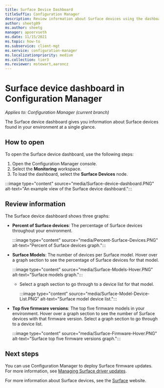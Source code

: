 ```yaml
---
title: Surface Device Dashboard
titleSuffix: Configuration Manager
description: Review information about Surface devices using the dashboard.
author: sheetg09
ms.author: sheetg
manager: apoorvseth
ms.date: 11/15/2021
ms.topic: how-to
ms.subservice: client-mgt
ms.service: configuration-manager
ms.localizationpriority: medium
ms.collection: tier3
ms.reviewer: mstewart,aaroncz 
---
```


# Surface device dashboard in Configuration Manager

*Applies to: Configuration Manager (current branch)*

The Surface device dashboard gives you information about Surface devices found in your environment at a single glance.<!--1355788-->

## How to open

To open the Surface device dashboard, use the following steps:

1. Open the Configuration Manager console.
2. Select the **Monitoring** workspace.
3. To load the dashboard, select the **Surface Devices** node.

:::image type="content" source="media/Surface-device-dashboard.PNG" alt-text="An example view of the Surface device dashboard.":::

## Review information

The Surface device dashboard shows three graphs:

- **Percent of Surface devices**: The percentage of Surface devices throughout your environment.

    :::image type="content" source="media/Percent-Surface-Devices.PNG" alt-text="Percent of Surface devices graph.":::

- **Surface Models**: The number of devices per Surface model. Hover over a graph section to see the percentage of Surface devices for that model.

    :::image type="content" source="media/Surface-Models-Hover.PNG" alt-text="Surface models graph.":::

  - Select a graph section to go through to a device list for that model.

    :::image type="content" source="media/Surface-Model-Device-List.PNG" alt-text="Surface model device list.":::

- **Top five firmware versions**: The top five firmware models in your environment. Hover over a graph section to see the number of Surface devices with that firmware version. Select a graph section to go through to a device list.<!--1358654-->

    :::image type="content" source="media/Surface-Firmware-Hover.PNG" alt-text="Surface top five firmware versions graph.":::

## Next steps

You can use Configuration Manager to deploy Surface firmware updates. For more information, see [Managing Surface driver updates](../../../sum/deploy-use/surface-drivers.md).

For more information about Surface devices, see the [Surface](https://www.microsoft.com/surface) website.
